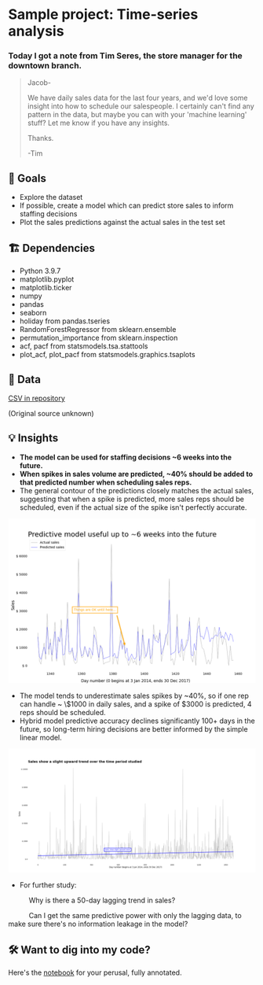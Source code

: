 # Sample project: Time-series analysis

### Today I got a note from Tim Seres, the store manager for the downtown branch.

> Jacob-
> 
> We have daily sales data for the last four years, and we'd love some insight into how to schedule our salespeople. I certainly can't find any pattern in the data, but maybe you can with your 'machine learning' stuff? Let me know if you have any insights.
> 
> Thanks.
> 
> -Tim

## 🎯 Goals
* Explore the dataset
* If possible, create a model which can predict store sales to inform staffing decisions
* Plot the sales predictions against the actual sales in the test set

## 🏗 Dependencies
* Python 3.9.7
* matplotlib.pyplot
* matplotlib.ticker
* numpy
* pandas
* seaborn
* holiday from pandas.tseries
* RandomForestRegressor from sklearn.ensemble
* permutation_importance from sklearn.inspection
* acf, pacf from statsmodels.tsa.stattools
* plot_acf, plot_pacf from statsmodels.graphics.tsaplots

## 📂 Data
[CSV in repository](https://github.com/JacobTews/simple_time_series/blob/6accaec676f46096145079196a7b48afc831506b/store_sales_small.csv)

(Original source unknown)

## 💡 Insights
* __The model can be used for staffing decisions ~6 weeks into the future.__
* __When spikes in sales volume are predicted, ~40% should be added to that predicted number when scheduling sales reps.__
* The general contour of the predictions closely matches the actual sales, suggesting that when a spike is predicted, more sales reps should be scheduled, even if the actual size of the spike isn't perfectly accurate.

![sales predictions vs. actual sales](https://github.com/JacobTews/simple_time_series/blob/e0d999eae0e7575f11633bdd9c1b78f3f7a75d03/viz/best_model_preds.png?raw=true)

* The model tends to underestimate sales spikes by ~40%, so if one rep can handle ~ \\$1000 in daily sales, and a spike of $3000 is predicted, 4 reps should be scheduled.
* Hybrid model predictive accuracy declines significantly 100+ days in the future, so long-term hiring decisions are better informed by the simple linear model.

![linear model shows trend](https://github.com/JacobTews/simple_time_series/blob/c450fc6369139b64110b64d498ff52d766b57b84/viz/linear_regression.png)

* For further study:

&emsp;&emsp;&emsp;Why is there a 50-day lagging trend in sales?

&emsp;&emsp;&emsp;Can I get the same predictive power with only the lagging data, to make sure there's no information leakage in the model?

## 🛠 Want to dig into my code?
Here's the [notebook](https://github.com/JacobTews/simple_time_series/blob/6accaec676f46096145079196a7b48afc831506b/time_series_analysis.ipynb) for your perusal, fully annotated.
